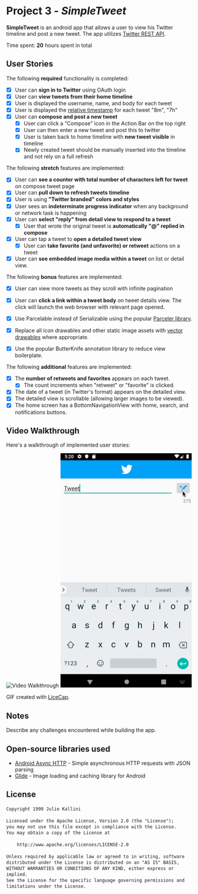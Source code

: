 # Project 3 - *SimpleTweet*

**SimpleTweet** is an android app that allows a user to view his Twitter timeline and post a new tweet. The app utilizes [Twitter REST API](https://dev.twitter.com/rest/public).

Time spent: **20** hours spent in total

## User Stories

The following **required** functionality is completed:

* [x]	User can **sign in to Twitter** using OAuth login
* [x]	User can **view tweets from their home timeline**
  * [x] User is displayed the username, name, and body for each tweet
  * [x] User is displayed the [relative timestamp](https://gist.github.com/nesquena/f786232f5ef72f6e10a7) for each tweet "8m", "7h"
* [x] User can **compose and post a new tweet**
  * [x] User can click a “Compose” icon in the Action Bar on the top right
  * [x] User can then enter a new tweet and post this to twitter
  * [x] User is taken back to home timeline with **new tweet visible** in timeline
  * [x] Newly created tweet should be manually inserted into the timeline and not rely on a full refresh

The following **stretch** features are implemented:

* [x] User can **see a counter with total number of characters left for tweet** on compose tweet page
* [x] User can **pull down to refresh tweets timeline**
* [x] User is using **"Twitter branded" colors and styles**
* [x] User sees an **indeterminate progress indicator** when any background or network task is happening
* [x] User can **select "reply" from detail view to respond to a tweet**
  * [x] User that wrote the original tweet is **automatically "@" replied in compose**
* [x] User can tap a tweet to **open a detailed tweet view**
  * [x] User can **take favorite (and unfavorite) or retweet** actions on a tweet
* [x] User can **see embedded image media within a tweet** on list or detail view.

The following **bonus** features are implemented:

* [x] User can view more tweets as they scroll with infinite pagination
* [x] User can **click a link within a tweet body** on tweet details view. The click will launch the web browser with relevant page opened.
* [x] Use Parcelable instead of Serializable using the popular [Parceler library](http://guides.codepath.org/android/Using-Parceler).
* [x] Replace all icon drawables and other static image assets with [vector drawables](http://guides.codepath.org/android/Drawables#vector-drawables) where appropriate.
* [x] Use the popular ButterKnife annotation library to reduce view boilerplate.


The following **additional** features are implemented:

* [x] The **number of retweets and favorites** appears on each tweet.
  * [x] The count increments when "retweet" or "favorite" is clicked.
* [x] The date of a tweet (in Twitter's format) appears on the detailed view.
* [x] The detailed view is scrollable (allowing larger images to be viewed).
* [x] The home screen has a BottomNavigationView with home, search, and notifications buttons.

## Video Walkthrough

Here's a walkthrough of implemented user stories:

<img src='https://github.com/jkallini/MySimpleTweets/blob/master/walkthrough_timeline.gif' title='Video Walkthrough' width='' alt='Video Walkthrough' />
<img src='https://github.com/jkallini/MySimpleTweets/blob/master/walkthrough_progressbar.gif' title='Video Walkthrough' width='' alt='Video Walkthrough' />

GIF created with [LiceCap](http://www.cockos.com/licecap/).

## Notes

Describe any challenges encountered while building the app.

## Open-source libraries used

- [Android Async HTTP](https://github.com/loopj/android-async-http) - Simple asynchronous HTTP requests with JSON parsing
- [Glide](https://github.com/bumptech/glide) - Image loading and caching library for Android

## License

    Copyright 1999 Julie Kallini

    Licensed under the Apache License, Version 2.0 (the "License");
    you may not use this file except in compliance with the License.
    You may obtain a copy of the License at

        http://www.apache.org/licenses/LICENSE-2.0

    Unless required by applicable law or agreed to in writing, software
    distributed under the License is distributed on an "AS IS" BASIS,
    WITHOUT WARRANTIES OR CONDITIONS OF ANY KIND, either express or implied.
    See the License for the specific language governing permissions and
    limitations under the License.